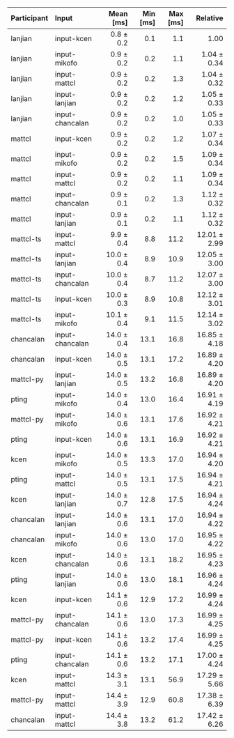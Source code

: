 | Participant | Input | Mean [ms] | Min [ms] | Max [ms] | Relative |
|:---|:---|---:|---:|---:|---:|
| lanjian | input-kcen | 0.8 ± 0.2 | 0.1 | 1.1 | 1.00 |
| lanjian | input-mikofo | 0.9 ± 0.2 | 0.2 | 1.1 | 1.04 ± 0.34 |
| lanjian | input-mattcl | 0.9 ± 0.2 | 0.2 | 1.3 | 1.04 ± 0.32 |
| lanjian | input-lanjian | 0.9 ± 0.2 | 0.2 | 1.2 | 1.05 ± 0.33 |
| lanjian | input-chancalan | 0.9 ± 0.2 | 0.2 | 1.0 | 1.05 ± 0.33 |
| mattcl | input-kcen | 0.9 ± 0.2 | 0.2 | 1.2 | 1.07 ± 0.34 |
| mattcl | input-mikofo | 0.9 ± 0.2 | 0.2 | 1.5 | 1.09 ± 0.34 |
| mattcl | input-mattcl | 0.9 ± 0.2 | 0.2 | 1.1 | 1.09 ± 0.34 |
| mattcl | input-chancalan | 0.9 ± 0.1 | 0.2 | 1.3 | 1.12 ± 0.32 |
| mattcl | input-lanjian | 0.9 ± 0.1 | 0.2 | 1.1 | 1.12 ± 0.32 |
| mattcl-ts | input-mattcl | 9.9 ± 0.4 | 8.8 | 11.2 | 12.01 ± 2.99 |
| mattcl-ts | input-lanjian | 10.0 ± 0.4 | 8.9 | 10.9 | 12.05 ± 3.00 |
| mattcl-ts | input-chancalan | 10.0 ± 0.4 | 8.7 | 11.2 | 12.07 ± 3.00 |
| mattcl-ts | input-kcen | 10.0 ± 0.3 | 8.9 | 10.8 | 12.12 ± 3.01 |
| mattcl-ts | input-mikofo | 10.1 ± 0.4 | 9.1 | 11.5 | 12.14 ± 3.02 |
| chancalan | input-chancalan | 14.0 ± 0.4 | 13.1 | 16.8 | 16.85 ± 4.18 |
| chancalan | input-kcen | 14.0 ± 0.5 | 13.1 | 17.2 | 16.89 ± 4.20 |
| mattcl-py | input-lanjian | 14.0 ± 0.5 | 13.2 | 16.8 | 16.89 ± 4.20 |
| pting | input-mikofo | 14.0 ± 0.4 | 13.0 | 16.4 | 16.91 ± 4.19 |
| mattcl-py | input-mikofo | 14.0 ± 0.6 | 13.1 | 17.6 | 16.92 ± 4.21 |
| pting | input-kcen | 14.0 ± 0.6 | 13.1 | 16.9 | 16.92 ± 4.21 |
| kcen | input-mikofo | 14.0 ± 0.5 | 13.3 | 17.0 | 16.94 ± 4.20 |
| pting | input-mattcl | 14.0 ± 0.5 | 13.1 | 17.5 | 16.94 ± 4.21 |
| kcen | input-lanjian | 14.0 ± 0.7 | 12.8 | 17.5 | 16.94 ± 4.24 |
| chancalan | input-lanjian | 14.0 ± 0.6 | 13.1 | 17.0 | 16.94 ± 4.22 |
| chancalan | input-mikofo | 14.0 ± 0.6 | 13.0 | 17.0 | 16.95 ± 4.22 |
| kcen | input-chancalan | 14.0 ± 0.6 | 13.1 | 18.2 | 16.95 ± 4.23 |
| pting | input-lanjian | 14.0 ± 0.6 | 13.0 | 18.1 | 16.96 ± 4.24 |
| kcen | input-kcen | 14.1 ± 0.6 | 12.9 | 17.2 | 16.99 ± 4.24 |
| mattcl-py | input-chancalan | 14.1 ± 0.6 | 13.0 | 17.3 | 16.99 ± 4.25 |
| mattcl-py | input-kcen | 14.1 ± 0.6 | 13.2 | 17.4 | 16.99 ± 4.25 |
| pting | input-chancalan | 14.1 ± 0.6 | 13.2 | 17.1 | 17.00 ± 4.24 |
| kcen | input-mattcl | 14.3 ± 3.1 | 13.1 | 56.9 | 17.29 ± 5.66 |
| mattcl-py | input-mattcl | 14.4 ± 3.9 | 12.9 | 60.8 | 17.38 ± 6.39 |
| chancalan | input-mattcl | 14.4 ± 3.8 | 13.2 | 61.2 | 17.42 ± 6.26 |

